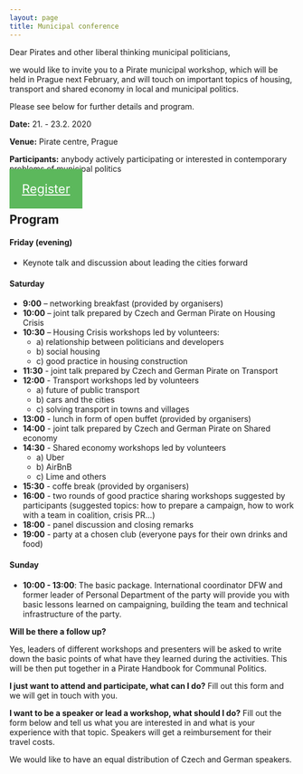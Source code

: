 ```yaml
---
layout: page
title: Municipal conference
---
```



Dear Pirates and other liberal thinking municipal politicians,

we would like to invite you to a Pirate municipal workshop, which will be held in Prague next February, and will touch on important topics of housing, transport and shared economy in local and municipal politics.

Please see below for further details and program.

**Date:** 21. - 23.2. 2020

**Venue:** Pirate centre, Prague

**Participants:** anybody actively participating or interested in contemporary problems of municipal politics

<a href="https://docs.google.com/document/d/1Os9LW5E0PLcvYNRYo2Et1jRTurLZCr1JAipgkv3veoU/edit?fbclid=IwAR29jRl8_1aF60QfkPGdrqNHSYOJQIOb4PnxF42MGCDyL8bQ8qgThS9s1ng"
    id='butt' 
    style="width: 349px; margin-top: 10px; text-align: center; padding: 22px; font-size: 22px; background-color: #5cb85c;border-color: #5cb85c; color: white;" 
    class="c-cta-button c-cta-button--primary"
    >
           Register <i class="fa fa-thumbs-up" aria-hidden="true"></i>
 </a>

## Program 

#### Friday (evening)
- Keynote talk and discussion about leading the cities forward 

#### Saturday
- **9:00** – networking breakfast (provided by organisers)
- **10:00** – joint talk prepared by Czech and German Pirate on Housing Crisis
- **10:30** – Housing Crisis workshops led by volunteers:
    - a) relationship between politicians and developers
    - b) social housing
    - c) good practice in housing construction
- **11:30** - joint talk prepared by Czech and German Pirate on Transport
- **12:00** - Transport workshops led by volunteers
    - a) future of public transport
    - b) cars and the cities
    - c) solving transport in towns and villages
- **13:00** - lunch in form of open buffet (provided by organisers)
- **14:00** - joint talk prepared by Czech and German Pirate on Shared economy
- **14:30** - Shared economy workshops led by volunteers
    - a) Uber
    - b) AirBnB
    - c) Lime and others
- **15:30** - coffe break (provided by organisers)
- **16:00** - two rounds of good practice sharing workshops suggested by participants (suggested topics: how to prepare a campaign, how to work with a team in coalition, crisis PR...)
- **18:00** - panel discussion and closing remarks
- **19:00** - party at a chosen club (everyone pays for their own drinks and food)

#### Sunday
- **10:00 - 13:00**: The basic package.
International coordinator DFW and former leader of Personal Department of the party will provide you with basic lessons learned on campaigning, building the team and technical infrastructure of the party.


**Will be there a follow up?**

Yes, leaders of different workshops and presenters will be asked to write down the basic points of what have they learned during the activities. This will be then put together in a Pirate Handbook for Communal Politics.


**I just want to attend and participate, what can I do?**
Fill out this form and we will get in touch with you.

**I want to be a speaker or lead a workshop, what should I do?**
Fill out the form below and tell us what you are interested in and what is your experience with that topic. Speakers will get a reimbursement for their travel costs.

We would like to have an equal distribution of Czech and German speakers.


